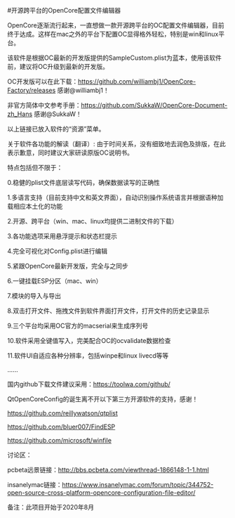 #开源跨平台的OpenCore配置文件编辑器

OpenCore逐渐流行起来，一直想做一款开源跨平台的OC配置文件编辑器，目前终于达成。这样在mac之外的平台下配置OC显得格外轻松，特别是win和linux平台。

该软件是根据OC最新的开发版提供的SampleCustom.plist为蓝本，使用该软件前，建议将OC升级到最新的开发版。

OC开发版可以在此下载：https://github.com/williambj1/OpenCore-Factory/releases  感谢@williambj1！

非官方简体中文参考手册：https://github.com/SukkaW/OpenCore-Document-zh_Hans  感谢@SukkaW！

以上链接已放入软件的“资源”菜单。

关于软件各功能的解读（翻译）: 由于时间关系，没有细致地去润色及排版，在此表示歉意，同时建议大家研读原版OC说明书。

特点包括但不限于：

0.稳健的plist文件底层读写代码，确保数据读写的正确性

1.多语言支持（目前支持中文和英文界面），自动识别操作系统语言并根据语种加载相应本土化的功能

2.开源、跨平台（win、mac、linux均提供二进制文件的下载）

3.各功能选项采用悬浮提示和状态栏提示

4.完全可视化对Config.plist进行编辑

5.紧跟OpenCore最新开发版，完全与之同步

6.一键挂载ESP分区（mac、win）

7.模块的导入与导出

8.双击打开文件、拖拽文件到软件界面打开文件，打开文件的历史记录显示

9.三个平台均采用OC官方的macserial来生成序列号

10.软件采用全键值写入，完美配合OC的ocvalidate数据检查

11.软件UI自适应各种分辨率，包括winpe和linux livecd等等

......

国内github下载文件建议采用：https://toolwa.com/github/

QtOpenCoreConfig的诞生离不开以下第三方开源软件的支持，感谢！

https://github.com/reillywatson/qtplist

https://github.com/bluer007/FindESP

https://github.com/microsoft/winfile

讨论区：

pcbeta远景链接：http://bbs.pcbeta.com/viewthread-1866148-1-1.html

insanelymac链接：https://www.insanelymac.com/forum/topic/344752-open-source-cross-platform-opencore-configuration-file-editor/


备注：此项目开始于2020年8月

